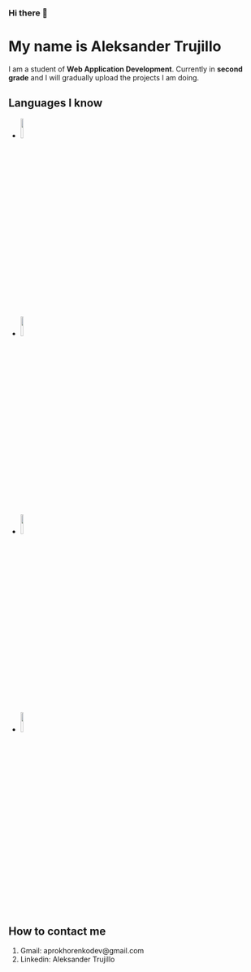 
### Hi there 👋
<link rel="stylesheet" type="text/css" href="style.css">
<h1>My name is Aleksander Trujillo</h1>

<p>
  I am a student of <strong>Web Application Development</strong>. Currently in <strong>second grade</strong> and I will gradually upload the projects I am doing.
</p>

<h2>Languages ​​I know</h2>
<ul>
  <li><img src="https://byspel.com/wp-content/uploads/2018/05/Java-Logo.jpg" width=10% heigth=10%"></li>
  <li><img src="https://cdn.icon-icons.com/icons2/2415/PNG/512/postgresql_original_wordmark_logo_icon_146392.png" width=10% heigth=10%"></li>
  <li><img src="https://play-lh.googleusercontent.com/TzsxB3RFCBKOObTn0sw9jMHx3jwwULx9_1ig1kVDdOCUcuYFJFY3Eqzm8y7IjdhXr9I" width=10% heigth=10%></li>
  <li><img src="https://cdn-icons-png.flaticon.com/512/528/528261.png" width=10% heigth=10%></li>
</ul>

<h2>How to contact me</h2>
<ol>
  <li>Gmail: aprokhorenkodev@gmail.com</li>
  <li>Linkedin: Aleksander Trujillo</li>
</ol>
